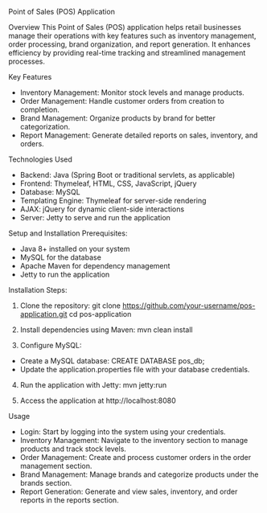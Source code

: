 Point of Sales (POS) Application

Overview
This Point of Sales (POS) application helps retail businesses manage their operations with key
features such as inventory management, order processing, brand organization, and report
generation. It enhances efficiency by providing real-time tracking and streamlined management
processes.


Key Features
 - Inventory Management: Monitor stock levels and manage products.
 - Order Management: Handle customer orders from creation to completion.
 - Brand Management: Organize products by brand for better categorization.
 - Report Management: Generate detailed reports on sales, inventory, and orders.

Technologies Used
 - Backend: Java (Spring Boot or traditional servlets, as applicable)
 - Frontend: Thymeleaf, HTML, CSS, JavaScript, jQuery
 - Database: MySQL
 - Templating Engine: Thymeleaf for server-side rendering
 - AJAX: jQuery for dynamic client-side interactions
 - Server: Jetty to serve and run the application

Setup and Installation
 Prerequisites:
 - Java 8+ installed on your system
 - MySQL for the database
 - Apache Maven for dependency management
 - Jetty to run the application

Installation Steps:
 1. Clone the repository:
 git clone https://github.com/your-username/pos-application.git
 cd pos-application

 2. Install dependencies using Maven:
 mvn clean install

 3. Configure MySQL:
 - Create a MySQL database:
 CREATE DATABASE pos_db;
 - Update the application.properties file with your database credentials.

 4. Run the application with Jetty:
 mvn jetty:run

 5. Access the application at http://localhost:8080


Usage
 - Login: Start by logging into the system using your credentials.
 - Inventory Management: Navigate to the inventory section to manage products and track stock
levels.
 - Order Management: Create and process customer orders in the order management section.
 - Brand Management: Manage brands and categorize products under the brands section.
 - Report Generation: Generate and view sales, inventory, and order reports in the reports section.
